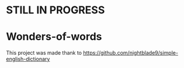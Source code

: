 # STILL IN PROGRESS
# Wonders-of-words
  This project was made thank to https://github.com/nightblade9/simple-english-dictionary
